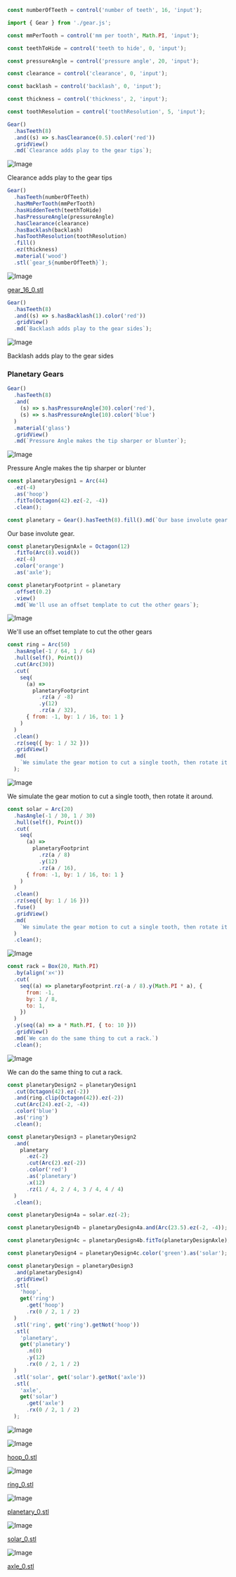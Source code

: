 ```JavaScript
const numberOfTeeth = control('number of teeth', 16, 'input');
```

```JavaScript
import { Gear } from './gear.js';
```

```JavaScript
const mmPerTooth = control('mm per tooth', Math.PI, 'input');
```

```JavaScript
const teethToHide = control('teeth to hide', 0, 'input');
```

```JavaScript
const pressureAngle = control('pressure angle', 20, 'input');
```

```JavaScript
const clearance = control('clearance', 0, 'input');
```

```JavaScript
const backlash = control('backlash', 0, 'input');
```

```JavaScript
const thickness = control('thickness', 2, 'input');
```

```JavaScript
const toothResolution = control('toothResolution', 5, 'input');
```

```JavaScript
Gear()
  .hasTeeth(8)
  .and((s) => s.hasClearance(0.5).color('red'))
  .gridView()
  .md(`Clearance adds play to the gear tips`);
```

![Image](gear.md.0.png)

Clearance adds play to the gear tips

```JavaScript
Gear()
  .hasTeeth(numberOfTeeth)
  .hasMmPerTooth(mmPerTooth)
  .hasHiddenTeeth(teethToHide)
  .hasPressureAngle(pressureAngle)
  .hasClearance(clearance)
  .hasBacklash(backlash)
  .hasToothResolution(toothResolution)
  .fill()
  .ez(thickness)
  .material('wood')
  .stl(`gear_${numberOfTeeth}`);
```

![Image](gear.md.1.png)

[gear_16_0.stl](gear.gear_16_0.stl)

```JavaScript
Gear()
  .hasTeeth(8)
  .and((s) => s.hasBacklash(1).color('red'))
  .gridView()
  .md(`Backlash adds play to the gear sides`);
```

![Image](gear.md.2.png)

Backlash adds play to the gear sides

### Planetary Gears

```JavaScript
Gear()
  .hasTeeth(8)
  .and(
    (s) => s.hasPressureAngle(30).color('red'),
    (s) => s.hasPressureAngle(10).color('blue')
  )
  .material('glass')
  .gridView()
  .md(`Pressure Angle makes the tip sharper or blunter`);
```

![Image](gear.md.3.png)

Pressure Angle makes the tip sharper or blunter

```JavaScript
const planetaryDesign1 = Arc(44)
  .ez(-4)
  .as('hoop')
  .fitTo(Octagon(42).ez(-2, -4))
  .clean();
```

```JavaScript
const planetary = Gear().hasTeeth(8).fill().md(`Our base involute gear.`);
```

Our base involute gear.

```JavaScript
const planetaryDesignAxle = Octagon(12)
  .fitTo(Arc(8).void())
  .ez(-4)
  .color('orange')
  .as('axle');
```

```JavaScript
const planetaryFootprint = planetary
  .offset(0.2)
  .view()
  .md(`We'll use an offset template to cut the other gears`);
```

![Image](gear.md.4.png)

We'll use an offset template to cut the other gears

```JavaScript
const ring = Arc(50)
  .hasAngle(-1 / 64, 1 / 64)
  .hull(self(), Point())
  .cut(Arc(30))
  .cut(
    seq(
      (a) =>
        planetaryFootprint
          .rz(a / -8)
          .y(12)
          .rz(a / 32),
      { from: -1, by: 1 / 16, to: 1 }
    )
  )
  .clean()
  .rz(seq({ by: 1 / 32 }))
  .gridView()
  .md(
    `We simulate the gear motion to cut a single tooth, then rotate it around.`
  );
```

![Image](gear.md.5.png)

We simulate the gear motion to cut a single tooth, then rotate it around.

```JavaScript
const solar = Arc(20)
  .hasAngle(-1 / 30, 1 / 30)
  .hull(self(), Point())
  .cut(
    seq(
      (a) =>
        planetaryFootprint
          .rz(a / 8)
          .y(12)
          .rz(a / 16),
      { from: -1, by: 1 / 16, to: 1 }
    )
  )
  .clean()
  .rz(seq({ by: 1 / 16 }))
  .fuse()
  .gridView()
  .md(
    `We simulate the gear motion to cut a single tooth, then rotate it around.`
  )
  .clean();
```

![Image](gear.md.6.png)

```JavaScript
const rack = Box(20, Math.PI)
  .by(align('x<'))
  .cut(
    seq((a) => planetaryFootprint.rz(-a / 8).y(Math.PI * a), {
      from: -1,
      by: 1 / 8,
      to: 1,
    })
  )
  .y(seq((a) => a * Math.PI, { to: 10 }))
  .gridView()
  .md(`We can do the same thing to cut a rack.`)
  .clean();
```

![Image](gear.md.7.png)

We can do the same thing to cut a rack.

```JavaScript
const planetaryDesign2 = planetaryDesign1
  .cut(Octagon(42).ez(-2))
  .and(ring.clip(Octagon(42)).ez(-2))
  .cut(Arc(24).ez(-2, -4))
  .color('blue')
  .as('ring')
  .clean();
```

```JavaScript
const planetaryDesign3 = planetaryDesign2
  .and(
    planetary
      .ez(-2)
      .cut(Arc(2).ez(-2))
      .color('red')
      .as('planetary')
      .x(12)
      .rz(1 / 4, 2 / 4, 3 / 4, 4 / 4)
  )
  .clean();
```

```JavaScript
const planetaryDesign4a = solar.ez(-2);
```

```JavaScript
const planetaryDesign4b = planetaryDesign4a.and(Arc(23.5).ez(-2, -4));
```

```JavaScript
const planetaryDesign4c = planetaryDesign4b.fitTo(planetaryDesignAxle);
```

```JavaScript
const planetaryDesign4 = planetaryDesign4c.color('green').as('solar');
```

```JavaScript
const planetaryDesign = planetaryDesign3
  .and(planetaryDesign4)
  .gridView()
  .stl(
    'hoop',
    get('ring')
      .get('hoop')
      .rx(0 / 2, 1 / 2)
  )
  .stl('ring', get('ring').getNot('hoop'))
  .stl(
    'planetary',
    get('planetary')
      .n(0)
      .y(12)
      .rx(0 / 2, 1 / 2)
  )
  .stl('solar', get('solar').getNot('axle'))
  .stl(
    'axle',
    get('solar')
      .get('axle')
      .rx(0 / 2, 1 / 2)
  );
```

![Image](gear.md.8.png)

![Image](gear.md.9.png)

[hoop_0.stl](gear.hoop_0.stl)

![Image](gear.md.10.png)

[ring_0.stl](gear.ring_0.stl)

![Image](gear.md.11.png)

[planetary_0.stl](gear.planetary_0.stl)

![Image](gear.md.12.png)

[solar_0.stl](gear.solar_0.stl)

![Image](gear.md.13.png)

[axle_0.stl](gear.axle_0.stl)
